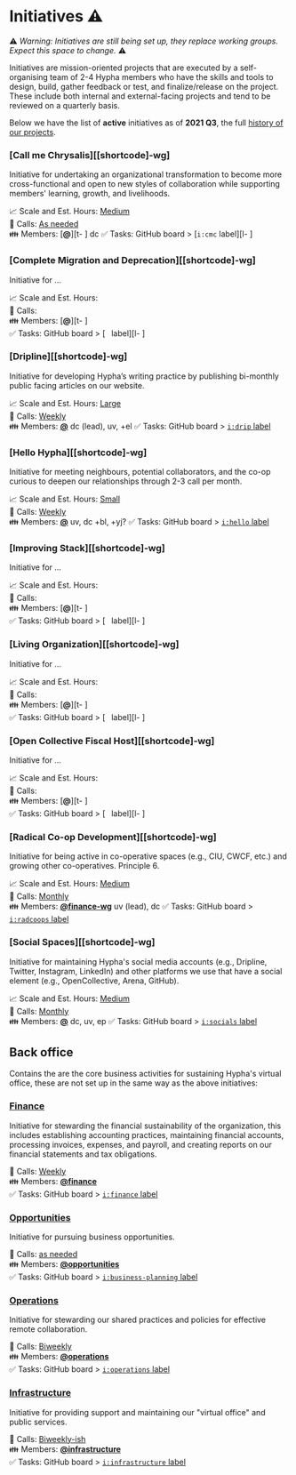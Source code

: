 # Initiatives ⚠️

⚠️ _Warning: Initiatives are still being set up, they replace working groups. Expect this space to change._ ⚠️

Initiatives are mission-oriented projects that are executed by a self-organising team of 2-4 Hypha members who have the skills and tools to design, build, gather feedback or test, and finalize/release on the project. These include both internal and external-facing projects and tend to be reviewed on a quarterly basis. 

Below we have the list of **active** initiatives as of **2021 Q3**, the full [history of our projects][projects].

### [Call me Chrysalis][[shortcode]-wg]

Initiative for undertaking an organizational transformation to become more cross-functional and open to new styles of collaboration while supporting  members' learning, growth, and livelihoods.

📈 Scale and Est. Hours: [Medium][hours]  
📅 Calls: [As needed][calendar]  
👪 Members: [**@**][t- ]  dc
✅ Tasks: GitHub board > [`i:cmc` label][l- ]  

### [Complete Migration and Deprecation][[shortcode]-wg]

Initiative for ...

📈 Scale and Est. Hours: [][hours]  
📅 Calls: [ ][calendar]  
👪 Members: [**@**][t- ]  
✅ Tasks: GitHub board > [` ` label][l- ]  

### [Dripline][[shortcode]-wg]

Initiative for developing Hypha’s writing practice by publishing bi-monthly public facing articles on our website.

📈 Scale and Est. Hours: [Large][hours]  
📅 Calls: [Weekly][calendar]   
👪 Members: [**@**][t-fin] dc (lead), uv, +el
✅ Tasks: GitHub board > [`i:drip` label][l-fin]  

### [Hello Hypha][[shortcode]-wg]

Initiative for meeting neighbours, potential collaborators, and the co-op curious to deepen our relationships through 2-3 call per month.

📈 Scale and Est. Hours: [Small][hours]  
📅 Calls: [Weekly][calendar]   
👪 Members: [**@**][t-fin]  uv, dc +bl, +yj?
✅ Tasks: GitHub board > [`i:hello` label][l-fin] 

### [Improving Stack][[shortcode]-wg]

Initiative for ...

📈 Scale and Est. Hours: [][hours]  
📅 Calls: [ ][calendar]  
👪 Members: [**@**][t- ]  
✅ Tasks: GitHub board > [` ` label][l- ]  

### [Living Organization][[shortcode]-wg]

Initiative for ...

📈 Scale and Est. Hours: [][hours]  
📅 Calls: [ ][calendar]  
👪 Members: [**@**][t- ]  
✅ Tasks: GitHub board > [` ` label][l- ]  

### [Open Collective Fiscal Host][[shortcode]-wg]

Initiative for ...

📈 Scale and Est. Hours: [][hours]  
📅 Calls: [ ][calendar]  
👪 Members: [**@**][t- ]  
✅ Tasks: GitHub board > [` ` label][l- ]  

### [Radical Co-op Development][[shortcode]-wg]

Initiative for being active in co-operative spaces (e.g., CIU, CWCF, etc.) and growing other co-operatives. Principle 6. 

📈 Scale and Est. Hours: [Medium][hours]  
📅 Calls: [Monthly][calendar]   
👪 Members: [**@finance-wg**][t-fin]  uv (lead), dc
✅ Tasks: GitHub board > [`i:radcoops` label][l-fin] 

### [Social Spaces][[shortcode]-wg]

Initiative for maintaining Hypha's social media accounts (e.g., Dripline, Twitter, Instagram, LinkedIn) and other platforms we use that have a social element (e.g., OpenCollective, Arena, GitHub).

📈 Scale and Est. Hours: [Medium][hours]  
📅 Calls: [Monthly][calendar]   
👪 Members: [**@**][t-fin]  dc, uv, ep
✅ Tasks: GitHub board > [`i:socials` label][l-fin] 


## Back office 

Contains the are the core business activities for sustaining Hypha's virtual office, these are not set up in the same way as the above initiatives:

### [Finance][fin-wg]

Initiative for stewarding the financial sustainability of the organization, this includes establishing accounting practices, maintaining financial accounts, processing invoices, expenses, and payroll, and creating reports on our financial statements and tax obligations.

📅 Calls: [Weekly][calendar]   
👪 Members: [**@finance**][t-fin]  
✅ Tasks: GitHub board > [`i:finance` label][l-fin]  

### [Opportunities][biz-wg]

Initiative for pursuing business opportunities.

📅 Calls: [as needed][calendar]  
👪 Members: [**@opportunities**][t-biz]  
✅ Tasks: GitHub board > [`i:business-planning` label][l-biz]  

### [Operations][ops-wg]

Initiative for stewarding our shared practices and policies for effective remote collaboration.

📅 Calls: [Biweekly][calendar]  
👪 Members: [**@operations**][t-ops]  
✅ Tasks: GitHub board > [`i:operations` label][l-ops]  

### [Infrastructure][inf-wg]

Initiative for providing support and maintaining our "virtual office" and public services.

📅 Calls: [Biweekly-ish][calendar]   
👪 Members: [**@infrastructure**][t-inf]  
✅ Tasks: GitHub board > [`i:infrastructure` label][l-inf]  






<!-- Links: Important -->
[calendar]: https://link.hypha.coop/calendar
[projects]: https://link.hypha.coop/projects
[hours]: https://link.hypha.coop/hours


<!-- Links: Working Groups -->
[biz-wg]: https://link.hypha.coop/biz-wg
[fin-wg]: https://link.hypha.coop/fin-wg
[gov-wg]: https://link.hypha.coop/gov-wg
[ops-wg]: https://link.hypha.coop/ops-wg
[inf-wg]: https://link.hypha.coop/inf-wg

[l-biz]: https://github.com/orgs/hyphacoop/projects/2?card_filter_query=label:"wg:business-planning"
[l-fin]: https://github.com/orgs/hyphacoop/projects/2?card_filter_query=label:"wg:finance"
[l-gov]: https://github.com/orgs/hyphacoop/projects/2?card_filter_query=label:"wg:governance"
[l-ops]: https://github.com/orgs/hyphacoop/projects/2?card_filter_query=label:"wg:operations"
[l-inf]: https://github.com/orgs/hyphacoop/projects/2?card_filter_query=label:"wg:infrastructure"

[t-biz]: https://github.com/orgs/hyphacoop/teams/business-planning-wg/members
[t-fin]: https://github.com/orgs/hyphacoop/teams/finance-wg/members
[t-gov]: https://github.com/orgs/hyphacoop/teams/governance-wg/members 
[t-ops]: https://github.com/orgs/hyphacoop/teams/operations-wg/members
[t-inf]: https://github.com/orgs/hyphacoop/teams/infrastructure-wg/members
